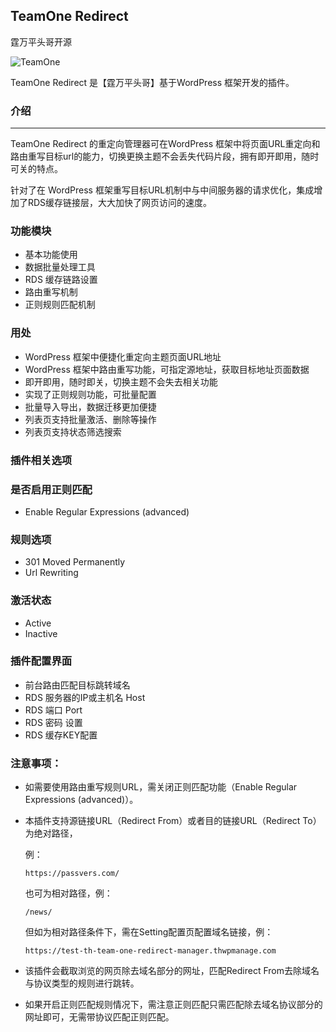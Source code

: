 ## TeamOne Redirect

霆万平头哥开源

![TeamOne](https://font.thwpmanage.com/img/teamone.jpg) 

TeamOne Redirect 是【霆万平头哥】基于WordPress 框架开发的插件。

### 介绍

***

TeamOne Redirect 的重定向管理器可在WordPress 框架中将页面URL重定向和路由重写目标url的能力，切换更换主题不会丢失代码片段，拥有即开即用，随时可关的特点。

针对了在 WordPress 框架重写目标URL机制中与中间服务器的请求优化，集成增加了RDS缓存链接层，大大加快了网页访问的速度。

### 功能模块

- 基本功能使用
- 数据批量处理工具
- RDS 缓存链路设置
- 路由重写机制
- 正则规则匹配机制

### 用处

- WordPress 框架中便捷化重定向主题页面URL地址
- WordPress 框架中路由重写功能，可指定源地址，获取目标地址页面数据
- 即开即用，随时即关，切换主题不会失去相关功能
- 实现了正则规则功能，可批量配置
- 批量导入导出，数据迁移更加便捷
- 列表页支持批量激活、删除等操作
- 列表页支持状态筛选搜索

### 插件相关选项

### 是否启用正则匹配

- Enable Regular Expressions (advanced)

### 规则选项

- 301 Moved Permanently
- Url Rewriting

### 激活状态

- Active
- Inactive

### 插件配置界面

- 前台路由匹配目标跳转域名
- RDS 服务器的IP或主机名 Host
- RDS 端口 Port
- RDS 密码 设置
- RDS 缓存KEY配置

### 注意事项：

- 如需要使用路由重写规则URL，需关闭正则匹配功能（Enable Regular Expressions (advanced)）。
- 本插件支持源链接URL（Redirect From）或者目的链接URL（Redirect To）为绝对路径，
  
  例：
  ```
  https://passvers.com/
  ```
  
  也可为相对路径，例：
  ```
  /news/
  ```
  
  但如为相对路径条件下，需在Setting配置页配置域名链接，例：
  ```
  https://test-th-team-one-redirect-manager.thwpmanage.com
  ```

- 该插件会截取浏览的网页除去域名部分的网址，匹配Redirect From去除域名与协议类型的规则进行跳转。
- 如果开启正则匹配规则情况下，需注意正则匹配只需匹配除去域名协议部分的网址即可，无需带协议匹配正则匹配。
